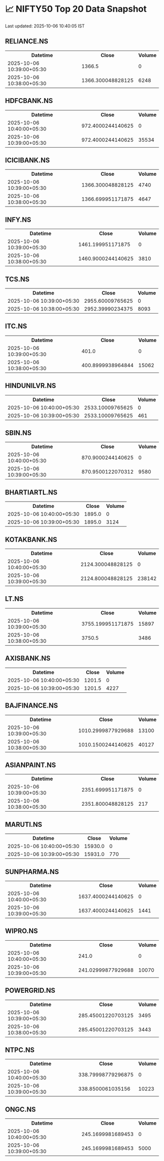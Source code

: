 # 📈 NIFTY50 Top 20 Data Snapshot

Last updated: 2025-10-06 10:40:05 IST

## RELIANCE.NS

<table>
  <tr><th>Datetime</th><th>Close</th><th>Volume</th></tr>
  <tr><td>2025-10-06 10:39:00+05:30</td><td>1366.5</td><td>0</td></tr>
  <tr><td>2025-10-06 10:38:00+05:30</td><td>1366.300048828125</td><td>6248</td></tr>
</table>

## HDFCBANK.NS

<table>
  <tr><th>Datetime</th><th>Close</th><th>Volume</th></tr>
  <tr><td>2025-10-06 10:40:00+05:30</td><td>972.4000244140625</td><td>0</td></tr>
  <tr><td>2025-10-06 10:39:00+05:30</td><td>972.4000244140625</td><td>35534</td></tr>
</table>

## ICICIBANK.NS

<table>
  <tr><th>Datetime</th><th>Close</th><th>Volume</th></tr>
  <tr><td>2025-10-06 10:39:00+05:30</td><td>1366.300048828125</td><td>4740</td></tr>
  <tr><td>2025-10-06 10:38:00+05:30</td><td>1366.699951171875</td><td>4647</td></tr>
</table>

## INFY.NS

<table>
  <tr><th>Datetime</th><th>Close</th><th>Volume</th></tr>
  <tr><td>2025-10-06 10:39:00+05:30</td><td>1461.199951171875</td><td>0</td></tr>
  <tr><td>2025-10-06 10:38:00+05:30</td><td>1460.9000244140625</td><td>3810</td></tr>
</table>

## TCS.NS

<table>
  <tr><th>Datetime</th><th>Close</th><th>Volume</th></tr>
  <tr><td>2025-10-06 10:39:00+05:30</td><td>2955.60009765625</td><td>0</td></tr>
  <tr><td>2025-10-06 10:38:00+05:30</td><td>2952.39990234375</td><td>8093</td></tr>
</table>

## ITC.NS

<table>
  <tr><th>Datetime</th><th>Close</th><th>Volume</th></tr>
  <tr><td>2025-10-06 10:39:00+05:30</td><td>401.0</td><td>0</td></tr>
  <tr><td>2025-10-06 10:38:00+05:30</td><td>400.8999938964844</td><td>15062</td></tr>
</table>

## HINDUNILVR.NS

<table>
  <tr><th>Datetime</th><th>Close</th><th>Volume</th></tr>
  <tr><td>2025-10-06 10:40:00+05:30</td><td>2533.10009765625</td><td>0</td></tr>
  <tr><td>2025-10-06 10:39:00+05:30</td><td>2533.10009765625</td><td>461</td></tr>
</table>

## SBIN.NS

<table>
  <tr><th>Datetime</th><th>Close</th><th>Volume</th></tr>
  <tr><td>2025-10-06 10:40:00+05:30</td><td>870.9000244140625</td><td>0</td></tr>
  <tr><td>2025-10-06 10:39:00+05:30</td><td>870.9500122070312</td><td>9580</td></tr>
</table>

## BHARTIARTL.NS

<table>
  <tr><th>Datetime</th><th>Close</th><th>Volume</th></tr>
  <tr><td>2025-10-06 10:40:00+05:30</td><td>1895.0</td><td>0</td></tr>
  <tr><td>2025-10-06 10:39:00+05:30</td><td>1895.0</td><td>3124</td></tr>
</table>

## KOTAKBANK.NS

<table>
  <tr><th>Datetime</th><th>Close</th><th>Volume</th></tr>
  <tr><td>2025-10-06 10:40:00+05:30</td><td>2124.300048828125</td><td>0</td></tr>
  <tr><td>2025-10-06 10:39:00+05:30</td><td>2124.800048828125</td><td>238142</td></tr>
</table>

## LT.NS

<table>
  <tr><th>Datetime</th><th>Close</th><th>Volume</th></tr>
  <tr><td>2025-10-06 10:39:00+05:30</td><td>3755.199951171875</td><td>15897</td></tr>
  <tr><td>2025-10-06 10:38:00+05:30</td><td>3750.5</td><td>3486</td></tr>
</table>

## AXISBANK.NS

<table>
  <tr><th>Datetime</th><th>Close</th><th>Volume</th></tr>
  <tr><td>2025-10-06 10:40:00+05:30</td><td>1201.5</td><td>0</td></tr>
  <tr><td>2025-10-06 10:39:00+05:30</td><td>1201.5</td><td>4227</td></tr>
</table>

## BAJFINANCE.NS

<table>
  <tr><th>Datetime</th><th>Close</th><th>Volume</th></tr>
  <tr><td>2025-10-06 10:39:00+05:30</td><td>1010.2999877929688</td><td>13100</td></tr>
  <tr><td>2025-10-06 10:38:00+05:30</td><td>1010.1500244140625</td><td>40127</td></tr>
</table>

## ASIANPAINT.NS

<table>
  <tr><th>Datetime</th><th>Close</th><th>Volume</th></tr>
  <tr><td>2025-10-06 10:39:00+05:30</td><td>2351.699951171875</td><td>0</td></tr>
  <tr><td>2025-10-06 10:38:00+05:30</td><td>2351.800048828125</td><td>217</td></tr>
</table>

## MARUTI.NS

<table>
  <tr><th>Datetime</th><th>Close</th><th>Volume</th></tr>
  <tr><td>2025-10-06 10:40:00+05:30</td><td>15930.0</td><td>0</td></tr>
  <tr><td>2025-10-06 10:39:00+05:30</td><td>15931.0</td><td>770</td></tr>
</table>

## SUNPHARMA.NS

<table>
  <tr><th>Datetime</th><th>Close</th><th>Volume</th></tr>
  <tr><td>2025-10-06 10:40:00+05:30</td><td>1637.4000244140625</td><td>0</td></tr>
  <tr><td>2025-10-06 10:39:00+05:30</td><td>1637.4000244140625</td><td>1441</td></tr>
</table>

## WIPRO.NS

<table>
  <tr><th>Datetime</th><th>Close</th><th>Volume</th></tr>
  <tr><td>2025-10-06 10:40:00+05:30</td><td>241.0</td><td>0</td></tr>
  <tr><td>2025-10-06 10:39:00+05:30</td><td>241.02999877929688</td><td>10070</td></tr>
</table>

## POWERGRID.NS

<table>
  <tr><th>Datetime</th><th>Close</th><th>Volume</th></tr>
  <tr><td>2025-10-06 10:39:00+05:30</td><td>285.45001220703125</td><td>3495</td></tr>
  <tr><td>2025-10-06 10:38:00+05:30</td><td>285.45001220703125</td><td>3443</td></tr>
</table>

## NTPC.NS

<table>
  <tr><th>Datetime</th><th>Close</th><th>Volume</th></tr>
  <tr><td>2025-10-06 10:40:00+05:30</td><td>338.79998779296875</td><td>0</td></tr>
  <tr><td>2025-10-06 10:39:00+05:30</td><td>338.8500061035156</td><td>10223</td></tr>
</table>

## ONGC.NS

<table>
  <tr><th>Datetime</th><th>Close</th><th>Volume</th></tr>
  <tr><td>2025-10-06 10:40:00+05:30</td><td>245.1699981689453</td><td>0</td></tr>
  <tr><td>2025-10-06 10:39:00+05:30</td><td>245.1699981689453</td><td>5000</td></tr>
</table>

